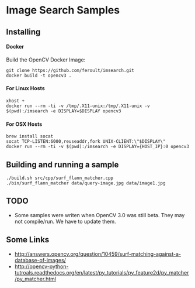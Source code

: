 # Image Search Samples

## Installing

#### Docker

Build the OpenCV Docker Image:

    git clone https://github.com/feroult/imsearch.git
    docker build -t opencv3 .

#### For Linux Hosts

    xhost +
    docker run --rm -ti -v /tmp/.X11-unix:/tmp/.X11-unix -v $(pwd):/imsearch -e DISPLAY=$DISPLAY opencv3

#### For OSX Hosts

    brew install socat
    socat TCP-LISTEN:6000,reuseaddr,fork UNIX-CLIENT:\"$DISPLAY\"
    docker run --rm -ti -v $(pwd):/imsearch -e DISPLAY={HOST_IP}:0 opencv3

## Building and running a sample

    ./build.sh src/cpp/surf_flann_matcher.cpp
    ./bin/surf_flann_matcher data/query-image.jpg data/image1.jpg

## TODO

* Some samples were writen when OpenCV 3.0 was still beta. They may not compile/run.
  We have to update them.

## Some Links

* http://answers.opencv.org/question/10459/surf-matching-against-a-database-of-images/
* http://opencv-python-tutroals.readthedocs.org/en/latest/py_tutorials/py_feature2d/py_matcher/py_matcher.html
